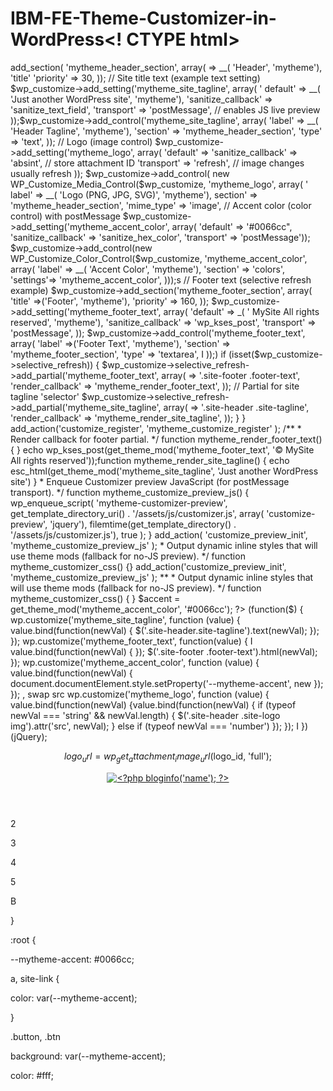 # IBM-FE-Theme-Customizer-in-WordPress<! CTYPE html>

<html lang="en">

<head>

<meta charset="UTF-8">

<meta name="viewport" content="width=device-width, initial-scale=1.0">

<title>Document</title>

</head>

<body>

<?php

// functions.php (add these functions)

/**

* Register Theme Customizer settings, controls, and selective refresh.

*/

function mytheme_customize_register( $wp_customize ){

// Section: Header

$wp_customize->add_section( 'mytheme_header_section', array(

=> __( 'Header', 'mytheme'), 'title'

'priority' => 30,

));

// Site title text (example text setting)

$wp_customize->add_setting('mytheme_site_tagline', array(

' default'

=> __( 'Just another WordPress site', 'mytheme'),

'sanitize_callback' => 'sanitize_text_field',

'transport' => 'postMessage', // enables JS live preview

));$wp_customize->add_control('mytheme_site_tagline', array(

'label'

=> __( 'Header Tagline', 'mytheme'),

'section' => 'mytheme_header_section',

'type' => 'text',

));

// Logo (image control)

$wp_customize->add_setting('mytheme_logo', array(

'default'

=>

'sanitize_callback' => 'absint', // store attachment ID

'transport' => 'refresh', // image changes usually refresh

));

$wp_customize->add_control( new WP_Customize_Media_Control($wp_customize, 'mytheme_logo', array(

' label' => __( 'Logo (PNG, JPG, SVG)', 'mytheme'),

section' => 'mytheme_header_section',

'mime_type' => 'image',

// Accent color (color control) with postMessage

$wp_customize->add_setting('mytheme_accent_color', array(

'default'

=> '#0066cc",

'sanitize_callback' => 'sanitize_hex_color',

'transport'

=> 'postMessage'));

$wp_customize->add_control(new WP_Customize_Color_Control($wp_customize, 'mytheme_accent_color', array(

'label' => __( 'Accent Color', 'mytheme'),

'section' => 'colors',

'settings'=> 'mytheme_accent_color',

)));s

// Footer text (selective refresh example)

$wp_customize->add_section('mytheme_footer_section', array(

'title' =>('Footer', 'mytheme'),

'priority' => 160,

));

$wp_customize->add_setting('mytheme_footer_text', array(

'default' => _( ' MySite All rights reserved', 'mytheme'),

'sanitize_callback' => 'wp_kses_post',

'transport' => 'postMessage',

));

$wp_customize->add_control('mytheme_footer_text', array(

'label' =>('Footer Text', 'mytheme'),

'section' => 'mytheme_footer_section',

'type'

=> 'textarea',

I

));)

if (isset($wp_customize->selective_refresh)) {

$wp_customize->selective_refresh->add_partial('mytheme_footer_text', array(

=> '.site-footer .footer-text',

'render_callback' => 'mytheme_render_footer_text',

));

// Partial for site tagline

'selector' $wp_customize->selective_refresh->add_partial('mytheme_site_tagline', array(

=> '.site-header .site-tagline',

'render_callback' => 'mytheme_render_site_tagline',

));

}

}

add_action('customize_register', 'mytheme_customize_register' );

/**

* Render callback for footer partial.

*/

function mytheme_render_footer_text() {

}

echo wp_kses_post(get_theme_mod('mytheme_footer_text', '© MySite All rights reserved'));function mytheme_render_site_tagline() {

echo esc_html(get_theme_mod('mytheme_site_tagline', 'Just another WordPress site')

}

* Enqueue Customizer preview JavaScript (for postMessage transport).

*/

function mytheme_customize_preview_js() {

wp_enqueue_script(

'mytheme-customizer-preview',

get_template_directory_uri() . '/assets/js/customizer.js',

array( 'customize-preview', 'jquery'),

filemtime(get_template_directory() . '/assets/js/customizer.js'),

true

);

}

add_action( 'customize_preview_init', 'mytheme_customize_preview_js' );

* Output dynamic inline styles that will use theme mods (fallback for no-JS preview).

*/

function mytheme_customizer_css() {}

add_action('customize_preview_init', 'mytheme_customize_preview_js' );

**

* Output dynamic inline styles that will use theme mods (fallback for no-JS preview).

*/

function mytheme_customizer_css() {

}

$accent = get_theme_mod('mytheme_accent_color', '#0066cc');

?>

<style type="text/css">

:root { --mytheme-accent: <?php echo esc_attr( $accent ); ?>; } .site-link, .button { background-color: var(--mytheme-accent); }

</style>

<?php

add_action('wp_head', 'mytheme_customizer_css' );

</body>

</html><!DOCTYPE html>

<html lang="en">

<head>

<meta charset="UTF-8">

<meta name="viewport" content="width=device-width, initial-scale=1.0">

<title>Document</title>

</head>

<body>

(function($) {

wp.customize('mytheme_site_tagline', function (value) { value.bind(function(newVal) { $('.site-header.site-tagline').text(newVal);

});

});

wp.customize('mytheme_footer_text', function(value) {

I

value.bind(function(newVal) {

}); $('.site-footer .footer-text').html(newVal);

});

wp.customize('mytheme_accent_color', function (value) {

value.bind(function(newVal) {

document.documentElement.style.setProperty('--mytheme-accent', new });

});

<img class="site-logo">, swap src

wp.customize('mytheme_logo', function (value) {

value.bind(function(newVal) {value.bind(function(newVal) {

if (typeof newVal === 'string' && newVal.length) {

$('.site-header .site-logo img').attr('src', newVal);

} else if (typeof newVal === 'number')

});

});

I

})(jQuery);

</body>

</html><!DOCTYPE html>

<html lang="en">

<head>

<meta charset="UTF-8">

<meta name="viewport" content="width=device-width, initial-scale=1.0">

<title>Document</title>

</head>

<body>

<header class="site-header">

<div class="site-branding">

<?php

$logo_id= get_theme_mod('mytheme_logo');

if ($logo_id):

?>

$logo_url = wp_get_attachment_image_url($logo_id, 'full');

<a class="site-logo" href="<?php echo esc_url(home_url('/')); ?>">

<img src="<?php echo esc url($logo url); ?>" alt="<?php bloginfo('name'); ?>">

<?php else: ?>

</a>

<a class="site-title" href="<?php echo esc_url(home_url('/')); ?>"><?php bloginfo('name'); ?></a>

<?php endif; ?>

<div class="site-tagline"><?php echo esc_html(get_theme mod('mytheme_site_tagline, get bloginfo('description')

</div>

</header>

</body>

</html><!DOCTYPE html>

2

<html lang="en">

3

<head>

4

5

<meta charset="UTF-8">

<meta name="viewport" content="width=device-width, initial-scale=1.0">

<title>Document</title>

</head>

B

<body>

}

:root {

--mytheme-accent: #0066cc;

a, site-link {

color: var(--mytheme-accent);

}

.button, .btn

background: var(--mytheme-accent);

color: #fff;

</body>

</html>
